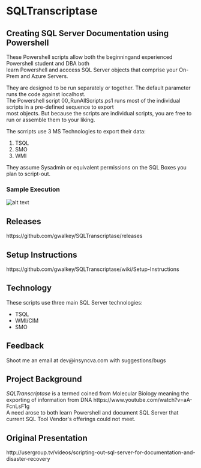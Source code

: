 # SQLTranscriptase 
<h2>Creating SQL Server Documentation using Powershell</h2>

These Powershell scripts allow both the beginningand experienced Powershell student and DBA both<br>
learn Powershell and acccess SQL Server objects that comprise your On-Prem and Azure Servers.

They are designed to be run separately or together. The default parameter runs the code against localhost.<br>
The Powershell script 00_RunAllScripts.ps1 runs most of the individual scripts in a pre-defined sequence to export<br>
most objects. But because the scripts are individual scripts, you are free to run or assemble them to your liking.<br>

The scrripts use 3 MS Technologies to export their data:
1) TSQL
2) SMO
3) WMI

They assume Sysadmin or equivalent permissions on the SQL Boxes you plan to script-out.

<h3>Sample Execution</h3>

![alt text](https://raw.githubusercontent.com/gwalkey/SQLTranscriptase/master/SQLT.gif)

<h2>Releases</h2>
https://github.com/gwalkey/SQLTranscriptase/releases

<h2>Setup Instructions</h2>
https://github.com/gwalkey/SQLTranscriptase/wiki/Setup-Instructions

<h2>Technology</h2>
These scripts use three main SQL Server technologies:<br>

* TSQL<br>
* WMI/CIM<br>
* SMO<br>

<h2>Feedback</h2>
Shoot me an email at dev@insyncva.com with suggestions/bugs

<h2>Project Background</h2>
<em>SQLTranscriptase</em> is a termed coined from Molecular Biology meaning the exporting of information from DNA
https://www.youtube.com/watch?v=aA-FcnLsF1g<br>
A need arose to both learn Powershell and document SQL Server that current SQL Tool Vendor's offerings could not meet.

<h2>Original Presentation</h2>
http://usergroup.tv/videos/scripting-out-sql-server-for-documentation-and-disaster-recovery
